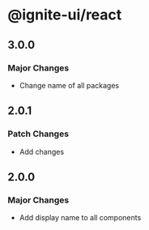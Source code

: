 # @ignite-ui/react

## 3.0.0

### Major Changes

- Change name of all packages

## 2.0.1

### Patch Changes

- Add changes

## 2.0.0

### Major Changes

- Add display name to all components
